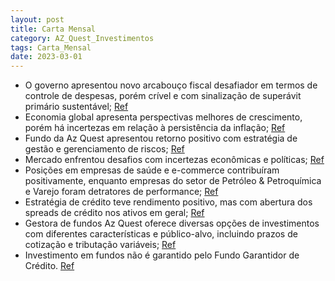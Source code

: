 ```yaml
---
layout: post
title: Carta Mensal
category: AZ_Quest_Investimentos
tags: Carta_Mensal
date: 2023-03-01
---
```


- O governo apresentou novo arcabouço fiscal desafiador em termos de controle de despesas, porém crível e com sinalização de superávit primário sustentável;
<a href="#" onclick="search_on_pdf('O governo apresentou o arcabouço fiscal para substituir o teto de gastos, caracterizado por impor l')">Ref</a>
- Economia global apresenta perspectivas melhores de crescimento, porém há incertezas em relação à persistência da inflação;
<a href="#" onclick="search_on_pdf('ESTRATÉGIA MACRO A economia global tem apresentado perspectivas melhores em termos de crescimento ')">Ref</a>
- Fundo da Az Quest apresentou retorno positivo com estratégia de gestão e gerenciamento de riscos;
<a href="#" onclick="search_on_pdf('resultado de 2,66% e o fundo AZ Quest Multi PWR, versão arrojada da estratégia Macro e que busca um')">Ref</a>
- Mercado enfrentou desafios com incertezas econômicas e políticas;
<a href="#" onclick="search_on_pdf('estrutura de gerenciamento de risco, que nos ajudou a navegar pela volatilidade do mercado. Ao lon')">Ref</a>
- Posições em empresas de saúde e e-commerce contribuíram positivamente, enquanto empresas do setor de Petróleo & Petroquímica e Varejo foram detratores de performance;
<a href="#" onclick="search_on_pdf('empresas dos setores de Petróleo & Petroquímica e Varejo foram os maiores detratores de performance')">Ref</a>
- Estratégia de crédito teve rendimento positivo, mas com abertura dos spreads de crédito nos ativos em geral;
<a href="#" onclick="search_on_pdf('Na estratégia de debêntures em CDI tivemos mais um mês de abertura dos spreads de crédito nos ativo')">Ref</a>
- Gestora de fundos Az Quest oferece diversas opções de investimentos com diferentes características e público-alvo, incluindo prazos de cotização e tributação variáveis;
<a href="#" onclick="search_on_pdf('para seus cotistas. AZ QUEST AÇÕES FIC FIA (07.279.657/0001-89): ações livre, tributação renda vari')">Ref</a>
- Investimento em fundos não é garantido pelo Fundo Garantidor de Crédito.
<a href="#" onclick="search_on_pdf('como parte integrante de suas políticas de investimento. Tais estratégias, da forma como são adotada')">Ref</a>
